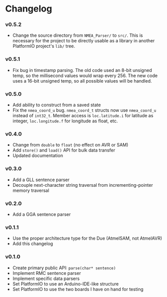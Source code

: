 # Changelog

### v0.5.2

- Change the source directory from `NMEA_Parser/` to `src/`. This is necessary
for the project to be directly usable as a library in another PlatformIO
project's `lib/` tree.

### v0.5.1

- Fix bug in timestamp parsing. The old code used an 8-bit unsigned temp, so the
millisecond values would wrap every 256. The new code uses a 16-bit unsigned
temp, so all possible values will be handled.

### v0.5.0

- Add ability to construct from a saved state
- Fix the `nmea_coord_u` bug. `nmea_coord_t` structs now use `nmea_coord_u`
instead of `int32_t`. Member access is `loc.latitude.i` for latitude as integer,
`loc.longitude.f` for longitude as float, etc.

### v0.4.0

- Change from `double` to `float` (no effect on AVR or SAM)
- Add `store()` and `load()` API for bulk data transfer
- Updated documentation

### v0.3.0

- Add a GLL sentence parser
- Decouple next-character string traversal from incrementing-pointer memory
traversal

### v0.2.0

- Add a GGA sentence parser

### v0.1.1

- Use the proper architecture type for the Due (AtmelSAM, not AtmelAVR)
- Add this changelog

### v0.1.0

- Create primary public API: `parse(char* sentence)`
- Implement RMC sentence parser
- Implement specific data parsers
- Set PlatformIO to use an Arduino-IDE-like structure
- Set PlatformIO to use the two boards I have on hand for testing
